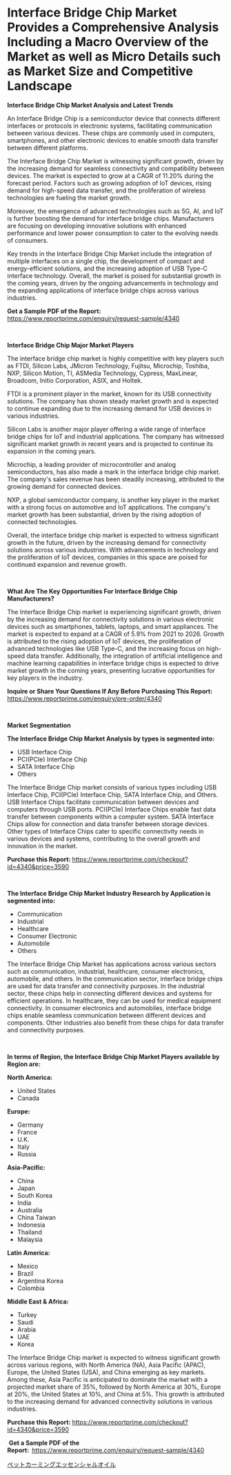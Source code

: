 <p><h1>Interface Bridge Chip Market Provides a Comprehensive Analysis Including a Macro Overview of the Market as well as Micro Details such as Market Size and Competitive Landscape</h1></p><p><strong>Interface Bridge Chip Market Analysis and Latest Trends</strong></p>
<p><p>An Interface Bridge Chip is a semiconductor device that connects different interfaces or protocols in electronic systems, facilitating communication between various devices. These chips are commonly used in computers, smartphones, and other electronic devices to enable smooth data transfer between different platforms.</p><p>The Interface Bridge Chip Market is witnessing significant growth, driven by the increasing demand for seamless connectivity and compatibility between devices. The market is expected to grow at a CAGR of 11.20% during the forecast period. Factors such as growing adoption of IoT devices, rising demand for high-speed data transfer, and the proliferation of wireless technologies are fueling the market growth.</p><p>Moreover, the emergence of advanced technologies such as 5G, AI, and IoT is further boosting the demand for interface bridge chips. Manufacturers are focusing on developing innovative solutions with enhanced performance and lower power consumption to cater to the evolving needs of consumers.</p><p>Key trends in the Interface Bridge Chip Market include the integration of multiple interfaces on a single chip, the development of compact and energy-efficient solutions, and the increasing adoption of USB Type-C interface technology. Overall, the market is poised for substantial growth in the coming years, driven by the ongoing advancements in technology and the expanding applications of interface bridge chips across various industries.</p></p>
<p><strong>Get a Sample PDF of the Report:&nbsp;</strong> <a href="https://www.reportprime.com/enquiry/request-sample/4340">https://www.reportprime.com/enquiry/request-sample/4340</a></p>
<p>&nbsp;</p>
<p><strong>Interface Bridge Chip Major Market Players</strong></p>
<p><p>The interface bridge chip market is highly competitive with key players such as FTDI, Silicon Labs, JMicron Technology, Fujitsu, Microchip, Toshiba, NXP, Silicon Motion, TI, ASMedia Technology, Cypress, MaxLinear, Broadcom, Initio Corporation, ASIX, and Holtek.</p><p>FTDI is a prominent player in the market, known for its USB connectivity solutions. The company has shown steady market growth and is expected to continue expanding due to the increasing demand for USB devices in various industries.</p><p>Silicon Labs is another major player offering a wide range of interface bridge chips for IoT and industrial applications. The company has witnessed significant market growth in recent years and is projected to continue its expansion in the coming years.</p><p>Microchip, a leading provider of microcontroller and analog semiconductors, has also made a mark in the interface bridge chip market. The company's sales revenue has been steadily increasing, attributed to the growing demand for connected devices.</p><p>NXP, a global semiconductor company, is another key player in the market with a strong focus on automotive and IoT applications. The company's market growth has been substantial, driven by the rising adoption of connected technologies.</p><p>Overall, the interface bridge chip market is expected to witness significant growth in the future, driven by the increasing demand for connectivity solutions across various industries. With advancements in technology and the proliferation of IoT devices, companies in this space are poised for continued expansion and revenue growth.</p></p>
<p>&nbsp;</p>
<p><strong>What Are The Key Opportunities For Interface Bridge Chip Manufacturers?</strong></p>
<p><p>The Interface Bridge Chip market is experiencing significant growth, driven by the increasing demand for connectivity solutions in various electronic devices such as smartphones, tablets, laptops, and smart appliances. The market is expected to expand at a CAGR of 5.9% from 2021 to 2026. Growth is attributed to the rising adoption of IoT devices, the proliferation of advanced technologies like USB Type-C, and the increasing focus on high-speed data transfer. Additionally, the integration of artificial intelligence and machine learning capabilities in interface bridge chips is expected to drive market growth in the coming years, presenting lucrative opportunities for key players in the industry.</p></p>
<p><strong>Inquire or Share Your Questions If Any Before Purchasing This Report:</strong> <a href="https://www.reportprime.com/enquiry/pre-order/4340">https://www.reportprime.com/enquiry/pre-order/4340</a></p>
<p>&nbsp;</p>
<p><strong>Market Segmentation</strong></p>
<p><strong>The Interface Bridge Chip Market Analysis by types is segmented into:</strong></p>
<p><ul><li>USB Interface Chip</li><li>PCI(PCIe) Interface Chip</li><li>SATA Interface Chip</li><li>Others</li></ul></p>
<p><p>The Interface Bridge Chip market consists of various types including USB Interface Chip, PCI(PCIe) Interface Chip, SATA Interface Chip, and Others. USB Interface Chips facilitate communication between devices and computers through USB ports. PCI(PCIe) Interface Chips enable fast data transfer between components within a computer system. SATA Interface Chips allow for connection and data transfer between storage devices. Other types of Interface Chips cater to specific connectivity needs in various devices and systems, contributing to the overall growth and innovation in the market.</p></p>
<p><strong>Purchase this Report:&nbsp;</strong><a href="https://www.reportprime.com/checkout?id=4340&price=3590">https://www.reportprime.com/checkout?id=4340&price=3590</a></p>
<p>&nbsp;</p>
<p><strong>The Interface Bridge Chip Market Industry Research by Application is segmented into:</strong></p>
<p><ul><li>Communication</li><li>Industrial</li><li>Healthcare</li><li>Consumer Electronic</li><li>Automobile</li><li>Others</li></ul></p>
<p><p>The Interface Bridge Chip Market has applications across various sectors such as communication, industrial, healthcare, consumer electronics, automobile, and others. In the communication sector, interface bridge chips are used for data transfer and connectivity purposes. In the industrial sector, these chips help in connecting different devices and systems for efficient operations. In healthcare, they can be used for medical equipment connectivity. In consumer electronics and automobiles, interface bridge chips enable seamless communication between different devices and components. Other industries also benefit from these chips for data transfer and connectivity purposes.</p></p>
<p>&nbsp;</p>
<p><strong>In terms of Region, the Interface Bridge Chip Market Players available by Region are:</strong></p>
<p>
    <p> <strong> North America: </strong>
        <ul>
            <li>United States</li>
            <li>Canada</li>
        </ul>
        </p> 
    <p> <strong> Europe: </strong>
        <ul>
            <li>Germany</li>
            <li>France</li>
            <li>U.K.</li>
            <li>Italy</li>
            <li>Russia</li>
        </ul>
        </p> 
    <p> <strong> Asia-Pacific: </strong>
        <ul>
            <li>China</li>
            <li>Japan</li>
            <li>South Korea</li>
            <li>India</li>
            <li>Australia</li>
            <li>China Taiwan</li>
            <li>Indonesia</li>
            <li>Thailand</li>
            <li>Malaysia</li>
        </ul>
        </p> 
    <p> <strong> Latin America: </strong>
        <ul>
            <li>Mexico</li>
            <li>Brazil</li>
            <li>Argentina Korea</li>
            <li>Colombia</li>
        </ul>
        </p> 
    <p> <strong> Middle East & Africa: </strong>
        <ul>
            <li>Turkey</li>
            <li>Saudi</li>
            <li>Arabia</li>
            <li>UAE</li>
            <li>Korea</li>
        </ul>
    </p>
    </p>
<p><p>The Interface Bridge Chip market is expected to witness significant growth across various regions, with North America (NA), Asia Pacific (APAC), Europe, the United States (USA), and China emerging as key markets. Among these, Asia Pacific is anticipated to dominate the market with a projected market share of 35%, followed by North America at 30%, Europe at 20%, the United States at 10%, and China at 5%. This growth is attributed to the increasing demand for advanced connectivity solutions in various industries.</p></p>
<p><strong>Purchase this Report: </strong><a href="https://www.reportprime.com/checkout?id=4340&price=3590">https://www.reportprime.com/checkout?id=4340&price=3590</a></p>
<p>&nbsp;<strong>Get a Sample PDF of the Report:&nbsp;&nbsp;</strong><a href="https://www.reportprime.com/enquiry/request-sample/4340">https://www.reportprime.com/enquiry/request-sample/4340</a></p>
<p><strong></strong></p>
<p><p><a href="https://github.com/Sophiaard2003/Market-Research-Report-List-1/blob/main/458099015130.md">ペットカーミングエッセンシャルオイル</a></p></p>